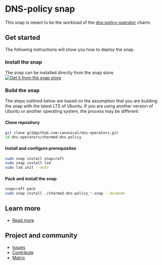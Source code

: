 # DNS-policy snap

This snap is meant to be the workload of the [dns-policy-operator](https://github.com/canonical/dns-operators/tree/main/dns-policy-operator) charm.  

## Get started

The following instructions will show you how to deploy the snap.

### Install the snap
The snap can be installed directly from the snap store.  
[![Get it from the snap store](https://snapcraft.io/static/images/badges/en/snap-store-black.svg)](https://snapcraft.io/charmed-dns-policy)


### Build the snap
The steps outlined below are based on the assumption that you are building the snap with the latest LTS of Ubuntu. If you are using another version of Ubuntu or another operating system, the process may be different.

#### Clone repository
```bash
git clone git@github.com:canonical/dns-operators.git
cd dns-operators/charmed-dns-policy
```

#### Install and configure prerequisites
```bash
sudo snap install snapcraft
sudo snap install lxd
sudo lxd init --auto
```
#### Pack and install the snap
```bash
snapcraft pack
sudo snap install ./charmed-dns-policy_*.snap --devmode
```

## Learn more
* [Read more](https://charmhub.io/bind/docs)

## Project and community
* [Issues](https://github.com/canonical/dns-operators/issues)
* [Contribute](https://github.com/canonical/dns-operators/blob/main/CONTRIBUTING.md)
* [Matrix](https://matrix.to/#/#charmhub-charmdev:ubuntu.com)
